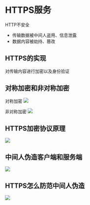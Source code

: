 # HTTPS服务

HTTP不安全

* 传输数据被中间人盗用、信息泄露
* 数据内容被劫持、篡改

## HTTPS的实现

对传输内容进行加密以及身份验证

## 对称加密和非对称加密

对称加密 ![](https://kingofzihua.oss-cn-shanghai.aliyuncs.com/blog/nginx/symmetric-encryption.png)

非对称加密 ![](https://kingofzihua.oss-cn-shanghai.aliyuncs.com/blog/nginx/asymmetric-encryption.png)

## HTTPS加密协议原理

![](https://kingofzihua.oss-cn-shanghai.aliyuncs.com/blog/nginx/https-encryption.png)

## 中间人伪造客户端和服务端

![](https://kingofzihua.oss-cn-shanghai.aliyuncs.com/blog/nginx/client-forgery.png)

## HTTPS怎么防范中间人伪造

![](https://kingofzihua.oss-cn-shanghai.aliyuncs.com/blog/nginx/keep-watch-client-forgery.png)

